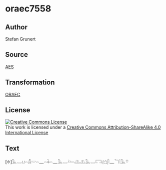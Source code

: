# oraec7558

## Author

Stefan Grunert

## Source

[AES](https://github.com/simondschweitzer/aes)

## Transformation

[ORAEC](https://oraec.github.io/)

## License

<a rel="license" href="http://creativecommons.org/licenses/by-sa/4.0/"><img alt="Creative Commons License" style="border-width:0" src="https://i.creativecommons.org/l/by-sa/4.0/88x31.png" /></a><br />This work is licensed under a <a rel="license" href="http://creativecommons.org/licenses/by-sa/4.0/">Creative Commons Attribution-ShareAlike 4.0 International License</a>

## Text

[⯑]𓅓𓂋𓂓𓏏𓀋𓎟𓏏𓈖𓏏𓇓𓏏𓈖𓅓𓂋𓍲𓏌𓏏𓊚𓊚𓅓𓂋𓉐𓏤𓂚𓋴𓈖𓆓𓇛𓅓𓄣<br>

